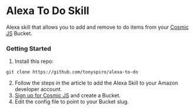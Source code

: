 # Alexa To Do Skill
Alexa skill that allows you to add and remove to do items from your [Cosmic JS](https://cosmicjs.com) Bucket.

### Getting Started
1. Install this repo:
```
git clone https://github.com/tonyspiro/alexa-to-do
```
2. Follow the steps in the article to add the Alexa Skill to your Amazon developer account.
3. [Sign up for Cosmic JS](https://cosmicjs.com) and create a Bucket.
4. Edit the config file to point to your Bucket slug.
